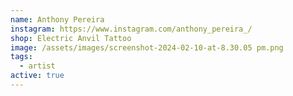 ```yaml
---
name: Anthony Pereira
instagram: https://www.instagram.com/anthony_pereira_/
shop: Electric Anvil Tattoo
image: /assets/images/screenshot-2024-02-10-at-8.30.05 pm.png
tags:
  - artist
active: true
---
```

